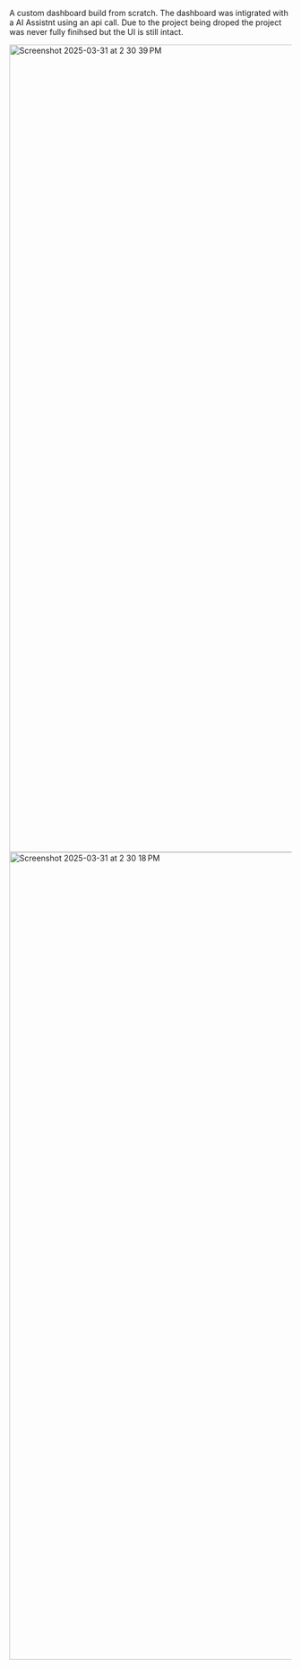 A custom dashboard build from scratch. The dashboard was intigrated with a AI Assistnt using an api call. Due to the project being droped the project was never fully finihsed but the UI is still intact. 

<img width="1440" alt="Screenshot 2025-03-31 at 2 30 39 PM" src="https://github.com/user-attachments/assets/bf81e404-89f5-4476-86ba-6534c879653e" />
<img width="1440" alt="Screenshot 2025-03-31 at 2 30 18 PM" src="https://github.com/user-attachments/assets/766959dc-c0db-4afc-ba52-7110baf7c82d" />
